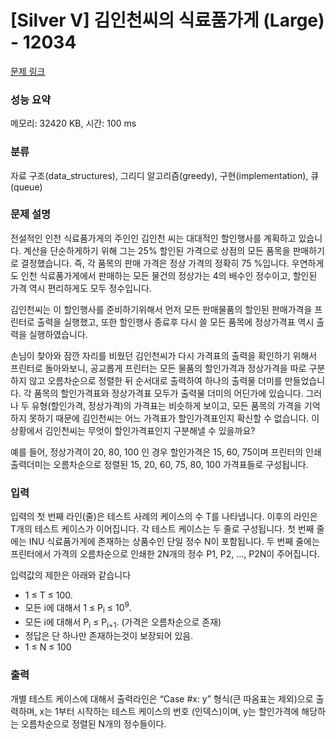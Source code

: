 # [Silver V] 김인천씨의 식료품가게 (Large) - 12034 

[문제 링크](https://www.acmicpc.net/problem/12034) 

### 성능 요약

메모리: 32420 KB, 시간: 100 ms

### 분류

자료 구조(data_structures), 그리디 알고리즘(greedy), 구현(implementation), 큐(queue)

### 문제 설명

<p dir="ltr">전설적인 인천 식료품가게의 주인인 김인천 씨는 대대적인 할인행사를 계획하고 있습니다. 계산을 단순하게하기 위해 그는 25% 할인된 가격으로 상점의 모든 품목을 판매하기로 결정했습니다. 즉, 각 품목의 판매 가격은 정상 가격의 정확히 75 %입니다. 우연하게도 인천 식료품가게에서 판매하는 모든 물건의 정상가는 4의 배수인 정수이고, 할인된 가격 역시 편리하게도 모두 정수입니다.</p>

<p dir="ltr">김인천씨는 이 할인행사를 준비하기위해서 먼저 모든 판매물품의 할인된 판매가격을 프린터로 출력을 실행했고, 또한 할인행사 종료후 다시 쓸 모든 품목에 정상가격표 역시 출력을 실행하였습니다.</p>

<p dir="ltr">손님이 찾아와 잠깐 자리를 비웠던 김인천씨가 다시 가격표의 출력을 확인하기 위해서 프린터로 돌아와보니, 공교롭게 프린터는 모든 물품의 할인가격과 정상가격을 따로 구분하지 않고 오름차순으로 정렬한 뒤 순서대로 출력하여 하나의 출력물 더미를 만들었습니다. 각 품목의 할인가격표와 정상가격표 모두가 출력물 더미의 어딘가에 있습니다. 그러나 두 유형(할인가격, 정상가격)의 가격표는 비슷하게 보이고, 모든 품목의 가격을 기억하지 못하기 때문에 김인천씨는 어느 가격표가 할인가격표인지 확신할 수 없습니다. 이 상황에서 김인천씨는 무엇이 할인가격표인지 구분해낼 수 있을까요?</p>

<p>예를 들어, 정상가격이 20, 80, 100 인 경우 할인가격은 15, 60, 75이며 프린터의 인쇄출력더미는 오름차순으로 정렬된 15, 20, 60, 75, 80, 100 가격표들로 구성됩니다.</p>

### 입력 

 <p dir="ltr">입력의 첫 번째 라인(줄)은 테스트 사례의 케이스의 수 T를 나타냅니다. 이후의 라인은 T개의 테스트 케이스가 이어집니다. 각 테스트 케이스는 두 줄로 구성됩니다. 첫 번째 줄에는 INU 식료품가게에 존재하는 상품수인 단일 정수 N이 포함됩니다. 두 번째 줄에는 프린터에서 가격의 오름차순으로 인쇄한 2N개의 정수 P1, P2, ..., P2N이 주어집니다.</p>

<p dir="ltr">입력값의 제한은 아래와 같습니다</p>

<ul dir="ltr">
	<li>1 ≤ T ≤ 100.</li>
	<li>모든 i에 대해서 1 ≤ P<sub>i</sub> ≤ 10<sup>9</sup>.</li>
	<li>모든 i에 대해서 P<sub>i</sub> ≤ P<sub>i+1</sub>. (가격은 오름차순으로 존재)</li>
	<li>정답은 단 하나만 존재하는것이 보장되어 있음.</li>
	<li>1 ≤ N ≤ 100</li>
</ul>

### 출력 

 <p>개별 테스트 케이스에 대해서 출력라인은 “Case #x: y” 형식(큰 따옴표는 제외)으로 출력하며,  x는 1부터 시작하는 테스트 케이스의 번호 (인덱스)이며, y는 할인가격에 해당하는 오름차순으로 정렬된 N개의 정수들이다.</p>

